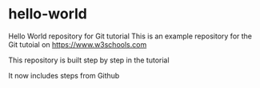 # hello-world
Hello World repository for Git tutorial
This is an example repository for the Git tutoial on https://www.w3schools.com

This repository is built step by step in the tutorial

It now includes steps from Github
